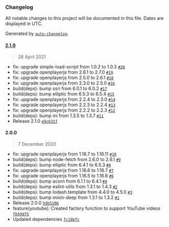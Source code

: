 ### Changelog

All notable changes to this project will be documented in this file. Dates are displayed in UTC.

Generated by [`auto-changelog`](https://github.com/CookPete/auto-changelog).

#### [2.1.0](https://github.com/openplayerjs/openplayerjs-youtube/compare/2.0.0...2.1.0)

> 28 April 2021

- fix: upgrade simple-load-script from 1.0.2 to 1.0.3 [`#20`](https://github.com/openplayerjs/openplayerjs-youtube/pull/20)
- fix: upgrade openplayerjs from 2.6.1 to 2.7.0 [`#19`](https://github.com/openplayerjs/openplayerjs-youtube/pull/19)
- fix: upgrade openplayerjs from 2.5.0 to 2.6.1 [`#18`](https://github.com/openplayerjs/openplayerjs-youtube/pull/18)
- fix: upgrade openplayerjs from 2.3.0 to 2.5.0 [`#16`](https://github.com/openplayerjs/openplayerjs-youtube/pull/16)
- build(deps): bump ssri from 6.0.1 to 6.0.2 [`#17`](https://github.com/openplayerjs/openplayerjs-youtube/pull/17)
- build(deps): bump elliptic from 6.5.3 to 6.5.4 [`#15`](https://github.com/openplayerjs/openplayerjs-youtube/pull/15)
- fix: upgrade openplayerjs from 2.2.4 to 2.3.0 [`#14`](https://github.com/openplayerjs/openplayerjs-youtube/pull/14)
- fix: upgrade openplayerjs from 2.2.3 to 2.2.4 [`#13`](https://github.com/openplayerjs/openplayerjs-youtube/pull/13)
- fix: upgrade openplayerjs from 2.2.2 to 2.2.3 [`#12`](https://github.com/openplayerjs/openplayerjs-youtube/pull/12)
- build(deps): bump ini from 1.3.5 to 1.3.7 [`#11`](https://github.com/openplayerjs/openplayerjs-youtube/pull/11)
- Release 2.1.0 [`e9c631f`](https://github.com/openplayerjs/openplayerjs-youtube/commit/e9c631f8f9fa0208f61e674a2ee172a60779f6da)

#### 2.0.0

> 7 December 2020

- fix: upgrade openplayerjs from 1.16.7 to 1.16.11 [`#10`](https://github.com/openplayerjs/openplayerjs-youtube/pull/10)
- build(deps): bump node-fetch from 2.6.0 to 2.6.1 [`#9`](https://github.com/openplayerjs/openplayerjs-youtube/pull/9)
- build(deps): bump elliptic from 6.4.1 to 6.5.3 [`#8`](https://github.com/openplayerjs/openplayerjs-youtube/pull/8)
- fix: upgrade openplayerjs from 1.16.6 to 1.16.7 [`#7`](https://github.com/openplayerjs/openplayerjs-youtube/pull/7)
- fix: upgrade openplayerjs from 1.16.5 to 1.16.6 [`#6`](https://github.com/openplayerjs/openplayerjs-youtube/pull/6)
- build(deps): bump acorn from 6.1.1 to 6.4.1 [`#4`](https://github.com/openplayerjs/openplayerjs-youtube/pull/4)
- build(deps): bump eslint-utils from 1.3.1 to 1.4.3 [`#2`](https://github.com/openplayerjs/openplayerjs-youtube/pull/2)
- build(deps): bump lodash.template from 4.4.0 to 4.5.0 [`#3`](https://github.com/openplayerjs/openplayerjs-youtube/pull/3)
- build(deps): bump mixin-deep from 1.3.1 to 1.3.2 [`#1`](https://github.com/openplayerjs/openplayerjs-youtube/pull/1)
- Release 2.0.0 [`5db5106`](https://github.com/openplayerjs/openplayerjs-youtube/commit/5db5106a3c81977db5951e82a996981b8a623bd0)
- feature(youtube): Created factory function to support YouTube videos [`fb59d75`](https://github.com/openplayerjs/openplayerjs-youtube/commit/fb59d75c3b79e01d2d126087a789e252f5a4386e)
- Updated dependencies [`fc18bfc`](https://github.com/openplayerjs/openplayerjs-youtube/commit/fc18bfc2d9779cbffad0a8f20d3b7df5cacf1705)
